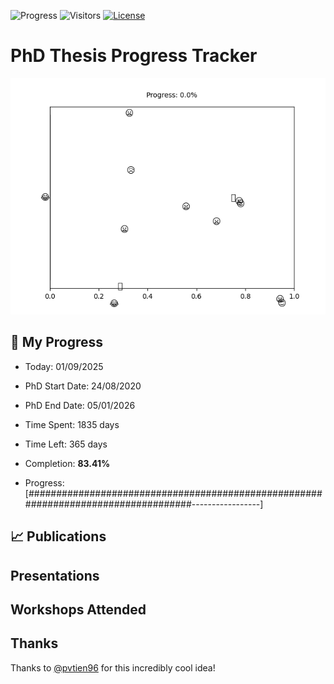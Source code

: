 ![Progress](https://img.shields.io/badge/Progress-83.41%25-4bb05c?style=flat-square)
![Visitors](https://api.visitorbadge.io/api/combined?path=https%3A%2F%2Fgithub.com%2Fpvtien96%2FPhD_Thesis_Tracker&label=Views&labelColor=%2337d67a&countColor=%23ff8a65&style=flat-square)
[![License](https://img.shields.io/badge/License-Apache_2.0-blue.svg)](https://opensource.org/licenses/Apache-2.0)

# PhD Thesis Progress Tracker

<td style="width: 10%; padding: 10px; border: none;">
      <img src="progress.gif" alt="Progress" style="height: 10%">
</td>

## :calendar: My Progress

- Today: 01/09/2025
- PhD Start Date: 24/08/2020
- PhD End Date: 05/01/2026

- Time Spent: 1835 days
- Time Left: 365 days
- Completion: <b>83.41%</b>
- Progress: [###################################################################################-----------------]

## 📈 Publications

## Presentations

## Workshops Attended

## Thanks

Thanks to [@pvtien96](https://github.com/pvtien96) for this incredibly cool idea!

